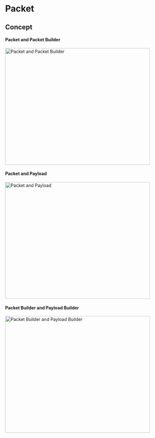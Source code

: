Packet
======

Concept
-------

<h4 id="packet_builder">Packet and Packet Builder</h4>
<img alt="Packet and Packet Builder" title="Packet and Packet Builder" height="375" width="466" src="https://github.com/kaitoy/pcap4j/raw/master/www/images/packet_builder.png" />

<h4 id="packe_payload">Packet and Payload</h4>
<img alt="Packet and Payload" title="Packet and Payload" height="375" width="466" src="https://github.com/kaitoy/pcap4j/raw/master/www/images/packet_payload.png" />

<h4 id="builder_payloadBuilder">Packet Builder and Payload Builder</h4>
<img alt="Packet Builder and Payload Builder" title="Packet Builder and Payload Builder" height="375" width="466" src="https://github.com/kaitoy/pcap4j/raw/master/www/images/builder_payloadBuilder.png" />

